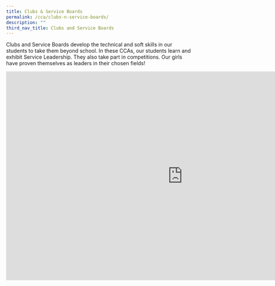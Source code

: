 ```yaml
---
title: Clubs & Service Boards
permalink: /cca/clubs-n-service-boards/
description: ""
third_nav_title: Clubs and Service Boards
---
```

<p>Clubs and Service Boards develop the technical and soft skills in our students to take them beyond school. In these CCAs, our students learn and exhibit Service Leadership. They also take part in competitions. Our girls have proven themselves as leaders in their chosen fields!</p>
<iframe src="https://docs.google.com/presentation/d/e/2PACX-1vTb641Zccr6iV0wyEuKUGHDHjM_OE2EXXsgijADECNAzrbqQWpk8Ts48FleEDPuqKfrC1q_9o6hah9T/embed?start=false&loop=false&delayms=10000" frameborder="0" width="960" height="569" allowfullscreen="true"></iframe>